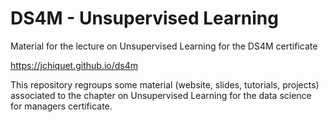 # DS4M - Unsupervised Learning
Material for the lecture on Unsupervised Learning for the DS4M certificate

https://jchiquet.github.io/ds4m

This repository regroups some material (website, slides, tutorials, projects) associated to the chapter on Unsupervised Learning for the data science for managers certificate.
